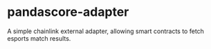 # pandascore-adapter
A simple chainlink external adapter, allowing smart contracts to fetch esports match results.  
